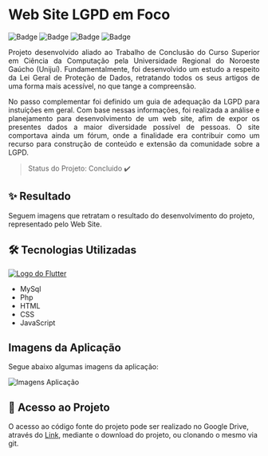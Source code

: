 # Web Site LGPD em Foco

![Badge](https://img.shields.io/static/v1?label=licence&message=MIT&color=green&style=for-the-badge) ![Badge](https://img.shields.io/static/v1?label=PHP&message=language&color=purple&style=for-the-badge&logo=PHP) ![Badge](https://img.shields.io/static/v1?label=laravel&message=framework&color=darkred&style=for-the-badge&logo=LARAVEL) ![Badge](https://img.shields.io/static/v1?label=build&message=passing&color=green&style=for-the-badge)

<p align="justify">Projeto desenvolvido aliado ao Trabalho de Conclusão do Curso Superior em Ciência da Computação pela Universidade Regional do Noroeste Gaúcho (Unijuí). Fundamentalmente, foi desenvolvido um estudo a respeito da Lei Geral de Proteção de Dados, retratando todos os seus artigos de uma forma mais acessível, no que tange a compreensão.</p>
<p align="justify">No passo complementar foi definido um guia de adequação da LGPD para instuíções em geral. Com base nessas informações, foi realizada a análise e planejamento para desenvolvimento de um web site, afim de expor os presentes dados a maior diversidade possível de pessoas. O site comportava ainda um fórum, onde a finalidade era contribuir como um recurso para construção de conteúdo e extensão da comunidade sobre a LGPD.</p>

> Status do Projeto: Concluido :heavy_check_mark:

## ✨ Resultado
Seguem imagens que retratam o resultado do desenvolvimento do projeto, representado pelo Web Site.


## 🛠 Tecnologias Utilizadas

[![Logo do Flutter](lib/img/flutter.jpg)](https://flutter.dev/)

* MySql
* Php
* HTML
* CSS
* JavaScript

## Imagens da Aplicação

Segue abaixo algumas imagens da aplicação:

![Imagens Aplicação](lib/img/imagem_completa.png)


## 📁 Acesso ao Projeto

O acesso ao código fonte do projeto pode ser realizado no Google Drive, através do [Link](https://drive.google.com/drive/folders/1_rUtRSPO23tSlZjn12oBN7N36Mnt6jvm?usp=sharing), mediante o download do projeto, ou clonando o mesmo via git.

